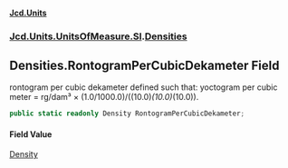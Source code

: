 #### [Jcd.Units](index 'index')
### [Jcd.Units.UnitsOfMeasure.SI](Jcd.Units.UnitsOfMeasure.SI 'Jcd.Units.UnitsOfMeasure.SI').[Densities](Densities 'Jcd.Units.UnitsOfMeasure.SI.Densities')

## Densities.RontogramPerCubicDekameter Field

rontogram per cubic dekameter defined such that: yoctogram per cubic meter = rg/dam³ ×
(1.0/1000.0)/((10.0)*(10.0)*(10.0)).

```csharp
public static readonly Density RontogramPerCubicDekameter;
```

#### Field Value
[Density](Density 'Jcd.Units.UnitTypes.Density')